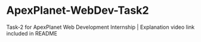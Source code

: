 # ApexPlanet-WebDev-Task2
Task-2 for ApexPlanet Web Development Internship | Explanation video link included in README
